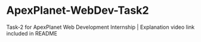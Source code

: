 # ApexPlanet-WebDev-Task2
Task-2 for ApexPlanet Web Development Internship | Explanation video link included in README
